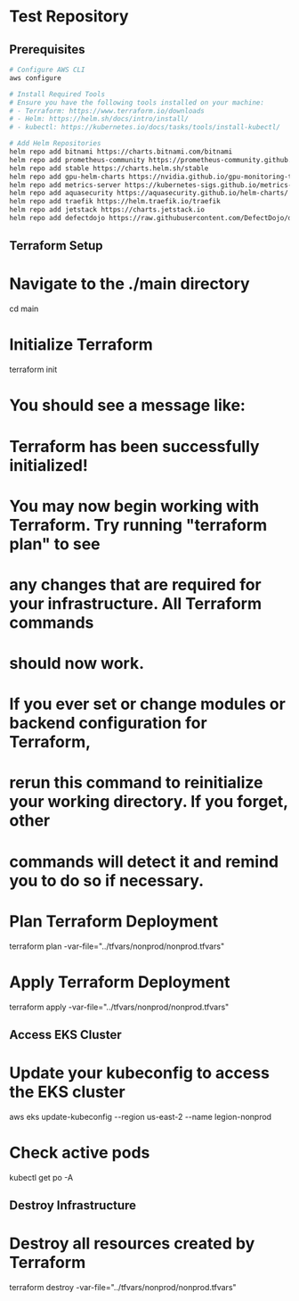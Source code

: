 # Test Repository

## Prerequisites

```sh
# Configure AWS CLI
aws configure

# Install Required Tools
# Ensure you have the following tools installed on your machine:
# - Terraform: https://www.terraform.io/downloads
# - Helm: https://helm.sh/docs/intro/install/
# - kubectl: https://kubernetes.io/docs/tasks/tools/install-kubectl/

# Add Helm Repositories
helm repo add bitnami https://charts.bitnami.com/bitnami
helm repo add prometheus-community https://prometheus-community.github.io/helm-charts
helm repo add stable https://charts.helm.sh/stable
helm repo add gpu-helm-charts https://nvidia.github.io/gpu-monitoring-tools/helm-charts
helm repo add metrics-server https://kubernetes-sigs.github.io/metrics-server/
helm repo add aquasecurity https://aquasecurity.github.io/helm-charts/
helm repo add traefik https://helm.traefik.io/traefik
helm repo add jetstack https://charts.jetstack.io
helm repo add defectdojo https://raw.githubusercontent.com/DefectDojo/django-DefectDojo/helm-charts
```

## Terraform Setup

# Navigate to the ./main directory
cd main

# Initialize Terraform
terraform init

# You should see a message like:
# Terraform has been successfully initialized!
#
# You may now begin working with Terraform. Try running "terraform plan" to see
# any changes that are required for your infrastructure. All Terraform commands
# should now work.
#
# If you ever set or change modules or backend configuration for Terraform,
# rerun this command to reinitialize your working directory. If you forget, other
# commands will detect it and remind you to do so if necessary.

# Plan Terraform Deployment
terraform plan -var-file="../tfvars/nonprod/nonprod.tfvars"

# Apply Terraform Deployment
terraform apply -var-file="../tfvars/nonprod/nonprod.tfvars"

## Access EKS Cluster

# Update your kubeconfig to access the EKS cluster
aws eks update-kubeconfig --region us-east-2 --name legion-nonprod

# Check active pods
kubectl get po -A

## Destroy Infrastructure

# Destroy all resources created by Terraform
terraform destroy -var-file="../tfvars/nonprod/nonprod.tfvars"

